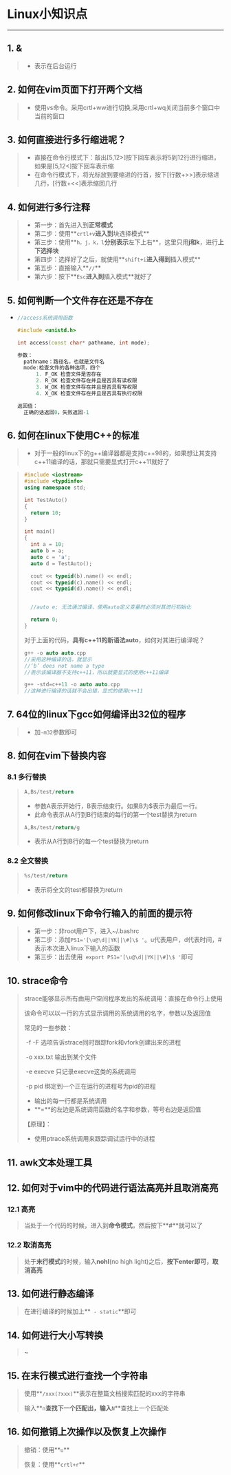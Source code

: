 # Linux小知识点

---

## 1. &

> - 表示在后台运行



## 2. 如何在vim页面下打开两个文档

> - 使用vs命令。采用crtl+ww进行切换,采用crtl+wq关闭当前多个窗口中当前的窗口



## 3. 如何直接进行多行缩进呢？

> - 直接在命令行模式下：敲出[5,12>]按下回车表示将5到12行进行缩进，如果是[5,12<]按下回车表示缩
> - 在命令行模式下，将光标放到要缩进的行首，按下[行数+>>]表示缩进几行，[行数+<<]表示缩回几行



## 4. 如何进行多行注释

> - 第一步：首先进入到**正常模式**
> - 第二步：使用**`crtl+v`**进入到**块选择模式**
> - 第三步：使用**`h，j，k，l`**分别表示**左下上右**，这里只用**j和k**，进行**上下选择块**
> - 第四步：选择好了之后，就使用**`shift+i`**进入得到**插入模式**
> - 第五步：直接输入**`//`**
> - 第六步：按下**`Esc`**进入到**插入模式**就好了



## 5. 如何判断一个文件存在还是不存在

- ```c++
  //access系统调用函数
  
  #include <unistd.h>
  
  int access(const char* pathname, int mode);
  
  参数：
  	pathname：路径名，也就是文件名
  	mode:检查文件的各种选项，四个
  		1. F_OK 检查文件是否存在
  		2. R_OK 检查文件存在并且是否具有读权限
  		3. W_OK 检查文件存在并且是否具有写权限
  		4. X_OK 检查文件存在并且是否具有执行权限
  
  返回值：
  	正确的话返回0，失败返回-1
  ```



## 6. 如何在linux下使用C++的标准

> - 对于一般的linux下的g++编译器都是支持c++98的，如果想让其支持c++11编译的话，那就只需要显式打开c++11就好了

> ```c++
> #include <iostream>
> #include <typdinfo>
> using namespace std;
> 
> int TestAuto()
> {
>   return 10;
> }
> 
> int main()
> {
>   int a = 10;
>   auto b = a;
>   auto c = 'a';
>   auto d = TestAuto();
> 
>   cout << typeid(b).name() << endl;
>   cout << typeid(c).name() << endl;
>   cout << typeid(d).name() << endl;
> 
> 
>   //auto e; 无法通过编译，使用auto定义变量时必须对其进行初始化
> 
>   return 0;
> }
> ```
>
> 对于上面的代码，**具有c++11的新语法auto**，如何对其进行编译呢？
>
> ```c++
> g++ -o auto auto.cpp 
> //采用这种编译的话，就显示
> //‘b’ does not name a type
> //表示该编译器不支持c++11，所以就要显式的使用c++11编译
> 
> g++ -std=c++11 -o auto auto.cpp
> //这种进行编译的话就不会出错，显式的使用c++11
> 
> ```



## 7. 64位的linux下gcc如何编译出32位的程序

> - 加`-m32`参数即可



## 8. 如何在vim下替换内容

### 8.1 多行替换

> ``` c++ 
> A,Bs/test/return
> ```
>
> - 参数A表示开始行，B表示结束行。如果B为$表示为最后一行。
> - 此命令表示从A行到B行结束的每行的第一个test替换为return
>
> ``` c++
> A,Bs/test/return/g
> ```
>
> - 表示从A行到B行的每一个test替换为return



### 8.2 全文替换

> ``` c++
> %s/test/return 
> ```
>
> - 表示将全文的test都替换为return



## 9. 如何修改linux下命令行输入的前面的提示符

> - 第一步：非root用户下，进入~/.bashrc
> - 第二步：添加`PS1='[\u@\d||YK||\#]\$ '`。u代表用户，d代表时间，#表示本次进入linux下输入的函数
> - 第三步：出去使用` export PS1='[\u@\d||YK||\#]\$ '`即可



## 10. strace命令

> strace能够显示所有由用户空间程序发出的系统调用：直接在命令行上使用
>
> 该命令可以以一行的方式显示调用的系统调用的名字，参数以及返回值
>
> 常见的一些参数：
>
> ​	-f -F 选项告诉strace同时跟踪fork和vfork创建出来的进程
>
> ​	-o xxx.txt  输出到某个文件
>
> ​	-e execve 只记录execve这类的系统调用
>
> ​	-p  pid  绑定到一个正在运行的进程号为pid的进程
>
> - 输出的每一行都是系统调用
> - **=**的左边是系统调用函数的名字和参数，等号右边是返回值
>
> 【原理】：
>
> - 使用ptrace系统调用来跟踪调试运行中的进程



## 11. awk文本处理工具

>  



## 12. 如何对于vim中的代码进行语法高亮并且取消高亮

### 12.1 高亮

> 当处于一个代码的时候，进入到**命令模式**，然后按下**#**就可以了



### 12.2 取消高亮

> 处于**末行模式**的时候，输入**nohl**(no high light)之后，**按下enter即可，取消高亮**



## 13. 如何进行静态编译

> 在进行编译的时候加上**` - static`**即可 



## 14. 如何进行大小写转换

> **~**



## 15. 在末行模式进行查找一个字符串

> 使用**`/xxx(?xxx)`**表示在整篇文档搜索匹配的xxx的字符串
>
> 输入**`n`**查找下一个匹配出，输入**`N`**查找上一个匹配处



## 16. 如何撤销上次操作以及恢复上次操作

> 撤销：使用**`u`**
>
> 恢复：使用**`crtl+r`**



